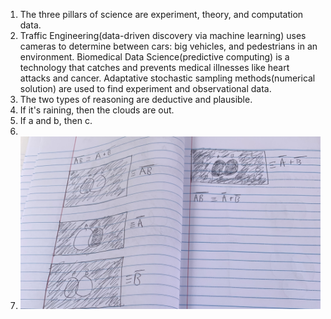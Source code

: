 1. The three pillars of science are experiment, theory, and computation data.  
2. Traffic Engineering(data-driven discovery via machine learning) uses cameras to determine between cars: big vehicles, and pedestrians in an environment. Biomedical Data Science(predictive computing) is a technology that catches and prevents medical illnesses like heart attacks and cancer. Adaptative stochastic sampling methods(numerical solution) are used to find experiment and observational data.  
3. The two types of reasoning are deductive and plausible.
4.  If it's raining, then the clouds are out. 
5.  If a and b, then  c.
6.  
7.  ![A photo of problem 7 Venn diagram](IMG_1135.jpeg)
